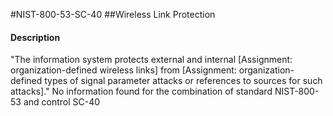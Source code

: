 #NIST-800-53-SC-40
##Wireless Link Protection
#### Description
"The information system protects external and internal [Assignment: organization-defined wireless links] from [Assignment: organization-defined types of signal parameter attacks or references to sources for such attacks]."
No information found for the combination of standard NIST-800-53 and control SC-40
